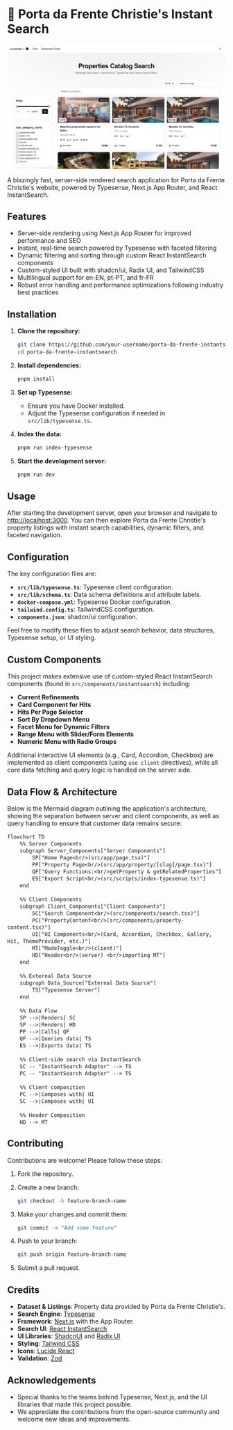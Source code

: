 # 🎯 Porta da Frente Christie's Instant Search

![Banner Image](banner.png)

A blazingly fast, server-side rendered search application for Porta da Frente Christie's website, powered by Typesense, Next.js App Router, and React InstantSearch.

## Features

- Server-side rendering using Next.js App Router for improved performance and SEO
- Instant, real-time search powered by Typesense with faceted filtering
- Dynamic filtering and sorting through custom React InstantSearch components
- Custom-styled UI built with shadcn/ui, Radix UI, and TailwindCSS
- Multilingual support for en-EN, pt-PT, and fr-FR
- Robust error handling and performance optimizations following industry best practices

## Installation

1. **Clone the repository:**

   ```bash
   git clone https://github.com/your-username/porta-da-frente-instantsearch.git
   cd porta-da-frente-instantsearch
   ```

2. **Install dependencies:**

   ```bash
   pnpm install
   ```

3. **Set up Typesense:**

   - Ensure you have Docker installed.
   - Adjust the Typesense configuration if needed in `src/lib/typesense.ts`.

4. **Index the data:**

   ```bash
   pnpm run index-typesense
   ```

5. **Start the development server:**

   ```bash
   pnpm run dev
   ```

## Usage

After starting the development server, open your browser and navigate to [http://localhost:3000](http://localhost:3000). You can then explore Porta da Frente Christie's property listings with instant search capabilities, dynamic filters, and faceted navigation.

## Configuration

The key configuration files are:

- **`src/lib/typesense.ts`**: Typesense client configuration.
- **`src/lib/schema.ts`**: Data schema definitions and attribute labels.
- **`docker-compose.yml`**: Typesense Docker configuration.
- **`tailwind.config.ts`**: TailwindCSS configuration.
- **`components.json`**: shadcn/ui configuration.

Feel free to modify these files to adjust search behavior, data structures, Typesense setup, or UI styling.

## Custom Components

This project makes extensive use of custom-styled React InstantSearch components (found in `src/components/instantsearch`) including:

- **Current Refinements**
- **Card Component for Hits**
- **Hits Per Page Selector**
- **Sort By Dropdown Menu**
- **Facet Menu for Dynamic Filters**
- **Range Menu with Slider/Form Elements**
- **Numeric Menu with Radio Groups**

Additional interactive UI elements (e.g., Card, Accordion, Checkbox) are implemented as client components (using `use client` directives), while all core data fetching and query logic is handled on the server side.

## Data Flow & Architecture

Below is the Mermaid diagram outlining the application's architecture, showing the separation between server and client components, as well as query handling to ensure that customer data remains secure:

<!-- BEGIN MERMAID DIAGRAM -->

```mermaid
flowchart TD
    %% Server Components
    subgraph Server_Components["Server Components"]
        SP["Home Page<br/>(src/app/page.tsx)"]
        PP["Property Page<br/>(src/app/property/[slug]/page.tsx)"]
        QF["Query Functions:<br/>getProperty & getRelatedProperties"]
        ES["Export Script<br/>(src/scripts/index-typesense.ts)"]
    end

    %% Client Components
    subgraph Client_Components["Client Components"]
        SC["Search Component<br/>(src/components/search.tsx)"]
        PC["PropertyContent<br/>(src/components/property-content.tsx)"]
        UI["UI Components<br/>(Card, Accordion, Checkbox, Gallery, Hit, ThemeProvider, etc.)"]
        MT["ModeToggle<br/>(client)"]
        HD["Header<br/>(server) <br/>importing MT"]
    end

    %% External Data Source
    subgraph Data_Source["External Data Source"]
        TS["Typesense Server"]
    end

    %% Data Flow
    SP -->|Renders| SC
    SP -->|Renders| HD
    PP -->|Calls| QF
    QF -->|Queries data| TS
    ES -->|Exports data| TS

    %% Client-side search via InstantSearch
    SC -- "InstantSearch Adapter" --> TS
    PC -- "InstantSearch Adapter" --> TS

    %% Client composition
    PC -->|Composes with| UI
    SC -->|Composes with| UI

    %% Header Composition
    HD --> MT
```

<!-- END MERMAID DIAGRAM -->

## Contributing

Contributions are welcome! Please follow these steps:

1. Fork the repository.
2. Create a new branch:

   ```bash
   git checkout -b feature-branch-name
   ```

3. Make your changes and commit them:

   ```bash
   git commit -m "Add some feature"
   ```

4. Push to your branch:

   ```bash
   git push origin feature-branch-name
   ```

5. Submit a pull request.

## Credits

- **Dataset & Listings**: Property data provided by Porta da Frente Christie's.
- **Search Engine**: [Typesense](https://typesense.org/)
- **Framework**: [Next.js](https://nextjs.org/) with the App Router.
- **Search UI**: [React InstantSearch](https://www.algolia.com/doc/guides/building-search-ui/what-is-instantsearch/react/)
- **UI Libraries**: [ShadcnUI](https://ui.shadcn.com/) and [Radix UI](https://www.radix-ui.com/)
- **Styling**: [Tailwind CSS](https://tailwindcss.com/)
- **Icons**: [Lucide React](https://lucide.dev/)
- **Validation**: [Zod](https://zod.dev/)

## Acknowledgements

- Special thanks to the teams behind Typesense, Next.js, and the UI libraries that made this project possible.
- We appreciate the contributions from the open-source community and welcome new ideas and improvements.
